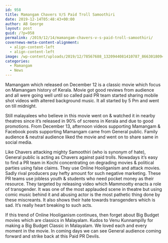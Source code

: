 ```yaml
---
id: 958
title: Mamangam Chavers V/S Paid Troll Samoothiri
date: 2019-12-14T05:48:43+00:00
author: AB George
layout: post
guid: /?p=958
permalink: /2019/12/14/mamangam-chavers-v-s-paid-troll-samoothiri/
covernews-meta-content-alignment:
  - align-content-left
  - align-content-left
image: /wp-content/uploads/2019/12/78567688_1320944081410787_8663018094811152384_o-1200x741.jpg
categories:
  - Mamangam
  - News
---
```

Mamangam which released on December 12 is a classic movie which focus on Mamangam history of Kerala. Movie got good reviews from audience and all were going well until so called paid PR team started sharing mobile shot videos with altered background music. It all started by 5 Pm and went on till midnight.

Still malayalees who believe in this movie went on & watched it in nearby theatres since it&#8217;s released in 90% of screens in Kerala and due to good promotions. From December 13, afternoon videos supporting Mamangam & Facebook posts supporting Mamangam came from General public. Family audience & neutral audience liked the movie and went on to share same in social media. 

Like Chavers attacking mighty Samoothiri (who is synonym of hate), General public is acting as Chavers against paid trolls. Nowadays it&#8217;s easy to find a PR team in Kochi concentrating on degrading movies & political parties using false claims. They use Online Hooliganism and attack movies. Sadly rival producers pay hefty amount for such negative marketing. These PR teams use jobless youth & students who need pocket money as their resource. They targeted by releasing video which Mammootty enacts a role of transgender. It was one of the most applauded scene in theatre but using comic music behind it and abusing actor is the most pathetic thing done by these miscreants. It also shows their hate towards transgenders which is sad. It&#8217;s really heart breaking to such acts.

If this trend of Online Hooliganism continues, then forget about Big Budget movies which are classics in Malayalam. Kudos to Venu Kunnampilly for making a Big Budget Classic in Malayalam. We loved each and every moment in the movie. In coming days we can see General audience coming forward and strike back at this Paid PR Devils.